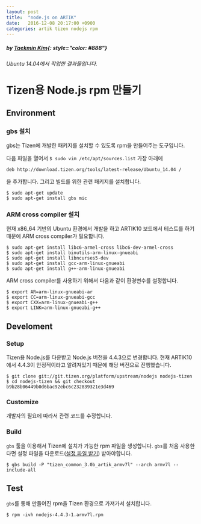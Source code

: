 ```yaml
---
layout: post
title:  "node.js on ARTIK"
date:   2016-12-08 20:17:00 +0900
categories: artik tizen nodejs rpm
---
```


##### *by [Taekmin Kim](https://github.com/tantara)*{: style="color: #888"}

*Ubuntu 14.04에서 작업한 결과물입니다.*

# Tizen용 Node.js rpm 만들기

## Environment
 
### gbs 설치
 
 gbs는 Tizen에 개발한 패키지를 설치할 수 있도록 rpm을 만들어주는 도구입니다.
 
 다음 파일을 열어서 ```$ sudo vim /etc/apt/sources.list``` 가장 아래에

 ```deb http://download.tizen.org/tools/latest-release/Ubuntu_14.04 /```
 
 을 추가합니다. 그리고 빌드를 위한 관련 패키지를 설치합니다.
 
 ```
 $ sudo apt-get update
 $ sudo apt-get install gbs mic
 ```

### ARM cross compiler 설치

현재 x86_64 기반의 Ubuntu 환경에서 개발을 하고 ARTIK10 보드에서 테스트를 하기 때문에 ARM cross compiler가 필요합니다.

```
$ sudo apt-get install libc6-armel-cross libc6-dev-armel-cross
$ sudo apt-get install binutils-arm-linux-gnueabi
$ sudo apt-get install libncurses5-dev
$ sudo apt-get install gcc-arm-linux-gnueabi
$ sudo apt-get install g++-arm-linux-gnueabi
```

ARM cross compiler를 사용하기 위해서 다음과 같이 환경변수를 설정합니다.

```
$ export AR=arm-linux-gnueabi-ar
$ export CC=arm-linux-gnueabi-gcc
$ export CXX=arm-linux-gnueabi-g++
$ export LINK=arm-linux-gnueabi-g++
```

## Develoment

### Setup

Tizen용 Node.js를 다운받고 Node.js 버전을 4.4.3으로 변경합니다. 현재 ARTIK10에서 4.4.3이 안정적이라고 알려져있기 때문에 해당 버전으로 진행했습니다.

```
$ git clone git://git.tizen.org/platform/upstream/nodejs nodejs-tizen
$ cd nodejs-tizen && git checkout b9b28b06449b0d6bac92ebc6c232839321e3d469
```

### Customize

개발자의 필요에 따라서 관련 코드를 수정합니다.

### Build

```gbs``` 툴을 이용해서 Tizen에 설치가 가능한 rpm 파일을 생성합니다. ```gbs```를 처음 사용한다면 설정 파일을 다운로드([설정 파일 받기](https://gist.github.com/tantara/6710819d341af3600aebc27b187de2cb)) 받아야합니다.

```
$ gbs build -P "tizen_common_3.0b_artik_armv7l" --arch armv7l --include-all
```

## Test

```gbs```를 통해 만들어진 rpm을 Tizen 환경으로 가져가서 설치합니다.

```
$ rpm -ivh nodejs-4.4.3-1.armv7l.rpm
```
